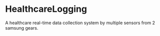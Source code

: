 # HealthcareLogging
A healthcare real-time data collection system by multiple sensors from 2 samsung gears.
